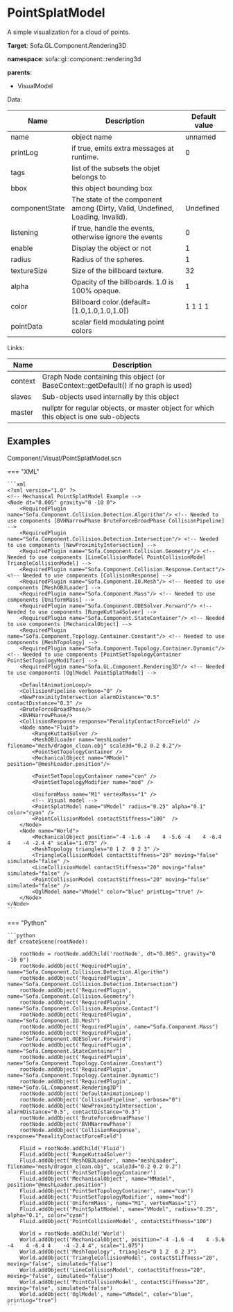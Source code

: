 # PointSplatModel

A simple visualization for a cloud of points.


__Target__: Sofa.GL.Component.Rendering3D

__namespace__: sofa::gl::component::rendering3d

__parents__: 

- VisualModel

Data: 

<table>
<thead>
    <tr>
        <th>Name</th>
        <th>Description</th>
        <th>Default value</th>
    </tr>
</thead>
<tbody>
	<tr>
		<td>name</td>
		<td>
object name
</td>
		<td>unnamed</td>
	</tr>
	<tr>
		<td>printLog</td>
		<td>
if true, emits extra messages at runtime.
</td>
		<td>0</td>
	</tr>
	<tr>
		<td>tags</td>
		<td>
list of the subsets the objet belongs to
</td>
		<td></td>
	</tr>
	<tr>
		<td>bbox</td>
		<td>
this object bounding box
</td>
		<td></td>
	</tr>
	<tr>
		<td>componentState</td>
		<td>
The state of the component among (Dirty, Valid, Undefined, Loading, Invalid).
</td>
		<td>Undefined</td>
	</tr>
	<tr>
		<td>listening</td>
		<td>
if true, handle the events, otherwise ignore the events
</td>
		<td>0</td>
	</tr>
	<tr>
		<td>enable</td>
		<td>
Display the object or not
</td>
		<td>1</td>
	</tr>
	<tr>
		<td>radius</td>
		<td>
Radius of the spheres.
</td>
		<td>1</td>
	</tr>
	<tr>
		<td>textureSize</td>
		<td>
Size of the billboard texture.
</td>
		<td>32</td>
	</tr>
	<tr>
		<td>alpha</td>
		<td>
Opacity of the billboards. 1.0 is 100% opaque.
</td>
		<td>1</td>
	</tr>
	<tr>
		<td>color</td>
		<td>
Billboard color.(default=[1.0,1.0,1.0,1.0])
</td>
		<td>1 1 1 1</td>
	</tr>
	<tr>
		<td>pointData</td>
		<td>
scalar field modulating point colors
</td>
		<td></td>
	</tr>

</tbody>
</table>

Links: 

| Name | Description |
| ---- | ----------- |
|context|Graph Node containing this object (or BaseContext::getDefault() if no graph is used)|
|slaves|Sub-objects used internally by this object|
|master|nullptr for regular objects, or master object for which this object is one sub-objects|



## Examples

Component/Visual/PointSplatModel.scn

=== "XML"

    ```xml
    <?xml version="1.0" ?>
    <!-- Mechanical PointSplatModel Example -->
    <Node dt="0.005" gravity="0 -10 0">
        <RequiredPlugin name="Sofa.Component.Collision.Detection.Algorithm"/> <!-- Needed to use components [BVHNarrowPhase BruteForceBroadPhase CollisionPipeline] -->
        <RequiredPlugin name="Sofa.Component.Collision.Detection.Intersection"/> <!-- Needed to use components [NewProximityIntersection] -->
        <RequiredPlugin name="Sofa.Component.Collision.Geometry"/> <!-- Needed to use components [LineCollisionModel PointCollisionModel TriangleCollisionModel] -->
        <RequiredPlugin name="Sofa.Component.Collision.Response.Contact"/> <!-- Needed to use components [CollisionResponse] -->
        <RequiredPlugin name="Sofa.Component.IO.Mesh"/> <!-- Needed to use components [MeshOBJLoader] -->
        <RequiredPlugin name="Sofa.Component.Mass"/> <!-- Needed to use components [UniformMass] -->
        <RequiredPlugin name="Sofa.Component.ODESolver.Forward"/> <!-- Needed to use components [RungeKutta4Solver] -->
        <RequiredPlugin name="Sofa.Component.StateContainer"/> <!-- Needed to use components [MechanicalObject] -->
        <RequiredPlugin name="Sofa.Component.Topology.Container.Constant"/> <!-- Needed to use components [MeshTopology] -->
        <RequiredPlugin name="Sofa.Component.Topology.Container.Dynamic"/> <!-- Needed to use components [PointSetTopologyContainer PointSetTopologyModifier] -->
        <RequiredPlugin name="Sofa.GL.Component.Rendering3D"/> <!-- Needed to use components [OglModel PointSplatModel] -->
    
        <DefaultAnimationLoop/>
        <CollisionPipeline verbose="0" />
        <NewProximityIntersection alarmDistance="0.5" contactDistance="0.3" />
        <BruteForceBroadPhase/>
        <BVHNarrowPhase/>
        <CollisionResponse response="PenalityContactForceField" />
        <Node name="Fluid">
            <RungeKutta4Solver />
    		<MeshOBJLoader name="meshLoader" filename="mesh/dragon_clean.obj" scale3d="0.2 0.2 0.2"/>
            <PointSetTopologyContainer />
            <MechanicalObject name="MModel" position="@meshLoader.position"/>
    
    		<PointSetTopologyContainer name="con" />
            <PointSetTopologyModifier name="mod" />
    
            <UniformMass name="M1" vertexMass="1" />
            <!-- Visual model -->
            <PointSplatModel name="VModel" radius="0.25" alpha="0.1" color="cyan" />
    		<PointCollisionModel contactStiffness="100"  />
        </Node>
        <Node name="World">
            <MechanicalObject position="-4 -1.6 -4    4 -5.6 -4    4 -6.4 4    -4 -2.4 4" scale="1.075" />
            <MeshTopology triangles="0 1 2  0 2 3" />
            <TriangleCollisionModel contactStiffness="20" moving="false" simulated="false" />
            <LineCollisionModel contactStiffness="20" moving="false" simulated="false" />
            <PointCollisionModel contactStiffness="20" moving="false" simulated="false" />
            <OglModel name="VModel" color="blue" printLog="true" />
        </Node>
    </Node>
    ```

=== "Python"

    ```python
    def createScene(rootNode):

        rootNode = rootNode.addChild('rootNode', dt="0.005", gravity="0 -10 0")
        rootNode.addObject('RequiredPlugin', name="Sofa.Component.Collision.Detection.Algorithm")
        rootNode.addObject('RequiredPlugin', name="Sofa.Component.Collision.Detection.Intersection")
        rootNode.addObject('RequiredPlugin', name="Sofa.Component.Collision.Geometry")
        rootNode.addObject('RequiredPlugin', name="Sofa.Component.Collision.Response.Contact")
        rootNode.addObject('RequiredPlugin', name="Sofa.Component.IO.Mesh")
        rootNode.addObject('RequiredPlugin', name="Sofa.Component.Mass")
        rootNode.addObject('RequiredPlugin', name="Sofa.Component.ODESolver.Forward")
        rootNode.addObject('RequiredPlugin', name="Sofa.Component.StateContainer")
        rootNode.addObject('RequiredPlugin', name="Sofa.Component.Topology.Container.Constant")
        rootNode.addObject('RequiredPlugin', name="Sofa.Component.Topology.Container.Dynamic")
        rootNode.addObject('RequiredPlugin', name="Sofa.GL.Component.Rendering3D")
        rootNode.addObject('DefaultAnimationLoop')
        rootNode.addObject('CollisionPipeline', verbose="0")
        rootNode.addObject('NewProximityIntersection', alarmDistance="0.5", contactDistance="0.3")
        rootNode.addObject('BruteForceBroadPhase')
        rootNode.addObject('BVHNarrowPhase')
        rootNode.addObject('CollisionResponse', response="PenalityContactForceField")

        Fluid = rootNode.addChild('Fluid')
        Fluid.addObject('RungeKutta4Solver')
        Fluid.addObject('MeshOBJLoader', name="meshLoader", filename="mesh/dragon_clean.obj", scale3d="0.2 0.2 0.2")
        Fluid.addObject('PointSetTopologyContainer')
        Fluid.addObject('MechanicalObject', name="MModel", position="@meshLoader.position")
        Fluid.addObject('PointSetTopologyContainer', name="con")
        Fluid.addObject('PointSetTopologyModifier', name="mod")
        Fluid.addObject('UniformMass', name="M1", vertexMass="1")
        Fluid.addObject('PointSplatModel', name="VModel", radius="0.25", alpha="0.1", color="cyan")
        Fluid.addObject('PointCollisionModel', contactStiffness="100")

        World = rootNode.addChild('World')
        World.addObject('MechanicalObject', position="-4 -1.6 -4    4 -5.6 -4    4 -6.4 4    -4 -2.4 4", scale="1.075")
        World.addObject('MeshTopology', triangles="0 1 2  0 2 3")
        World.addObject('TriangleCollisionModel', contactStiffness="20", moving="false", simulated="false")
        World.addObject('LineCollisionModel', contactStiffness="20", moving="false", simulated="false")
        World.addObject('PointCollisionModel', contactStiffness="20", moving="false", simulated="false")
        World.addObject('OglModel', name="VModel", color="blue", printLog="true")
    ```


